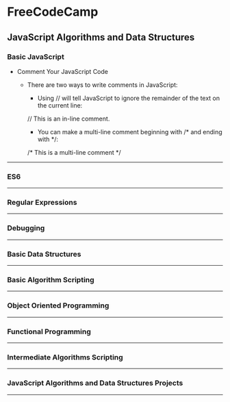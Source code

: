 # FreeCodeCamp
## JavaScript Algorithms and Data Structures

### Basic JavaScript
- Comment Your JavaScript Code
    - There are two ways to write comments in JavaScript: 
        - Using // will tell JavaScript to ignore the remainder of the text on the current line: 
        
        // This is an in-line comment.

        - You can make a multi-line comment beginning with /* and ending with */:

        /* This is a multi-line comment */

----
### ES6

----
### Regular Expressions

----
### Debugging

----
### Basic Data Structures

----
### Basic Algorithm Scripting

----
### Object Oriented Programming

----
### Functional Programming

----
### Intermediate Algorithms Scripting

----
### JavaScript Algorithms and Data Structures Projects

----
